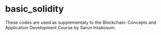 # basic_solidity
These codes are used as supplementaty to the Blockchain: Concepts and Application Development Course by Sarun Intakosum. 
